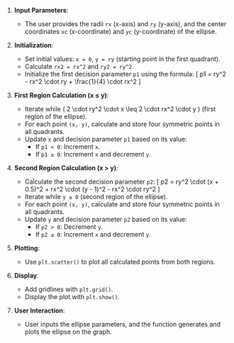 
1. **Input Parameters**:
   - The user provides the radii `rx` (x-axis) and `ry` (y-axis), and the center coordinates `xc` (x-coordinate) and `yc` (y-coordinate) of the ellipse.

2. **Initialization**:
   - Set initial values: `x = 0`, `y = ry` (starting point in the first quadrant).
   - Calculate `rx2 = rx^2` and `ry2 = ry^2`.
   - Initialize the first decision parameter `p1` using the formula:
     \[
     p1 = ry^2 - rx^2 \cdot ry + \frac{1}{4} \cdot rx^2
     \]

3. **First Region Calculation (x ≤ y)**:
   - Iterate while \( 2 \cdot ry^2 \cdot x \leq 2 \cdot rx^2 \cdot y \) (first region of the ellipse).
   - For each point `(x, y)`, calculate and store four symmetric points in all quadrants.
   - Update `x` and decision parameter `p1` based on its value:
     - If `p1 < 0`: Increment `x`.
     - If `p1 ≥ 0`: Increment `x` and decrement `y`.

4. **Second Region Calculation (x > y)**:
   - Calculate the second decision parameter `p2`:
     \[
     p2 = ry^2 \cdot (x + 0.5)^2 + rx^2 \cdot (y - 1)^2 - rx^2 \cdot ry^2
     \]
   - Iterate while `y ≥ 0` (second region of the ellipse).
   - For each point `(x, y)`, calculate and store four symmetric points in all quadrants.
   - Update `y` and decision parameter `p2` based on its value:
     - If `p2 > 0`: Decrement `y`.
     - If `p2 ≤ 0`: Increment `x` and decrement `y`.

5. **Plotting**:
   - Use `plt.scatter()` to plot all calculated points from both regions.

6. **Display**:
   - Add gridlines with `plt.grid()`.
   - Display the plot with `plt.show()`.

7. **User Interaction**:
   - User inputs the ellipse parameters, and the function generates and plots the ellipse on the graph.